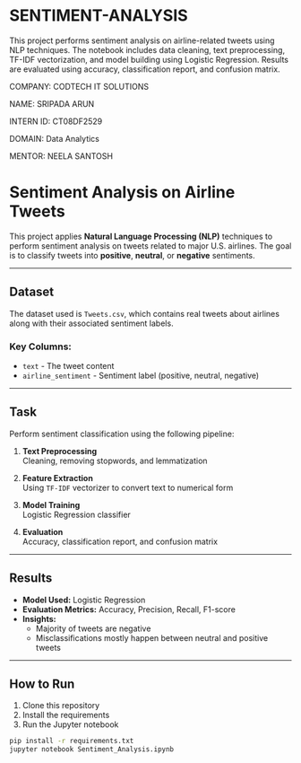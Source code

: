 # SENTIMENT-ANALYSIS
This project performs sentiment analysis on airline-related tweets using NLP techniques. The notebook includes data cleaning, text preprocessing, TF-IDF vectorization, and model building using Logistic Regression. Results are evaluated using accuracy, classification report, and confusion matrix.

COMPANY: CODTECH IT SOLUTIONS

NAME: SRIPADA ARUN

INTERN ID: CT08DF2529

DOMAIN: Data Analytics

MENTOR: NEELA SANTOSH


# Sentiment Analysis on Airline Tweets

This project applies **Natural Language Processing (NLP)** techniques to perform sentiment analysis on tweets related to major U.S. airlines. The goal is to classify tweets into **positive**, **neutral**, or **negative** sentiments.

---

## Dataset

The dataset used is `Tweets.csv`, which contains real tweets about airlines along with their associated sentiment labels.

### Key Columns:
- `text` - The tweet content
- `airline_sentiment` - Sentiment label (positive, neutral, negative)

---

## Task

Perform sentiment classification using the following pipeline:

1. **Text Preprocessing**  
   Cleaning, removing stopwords, and lemmatization

2. **Feature Extraction**  
   Using `TF-IDF` vectorizer to convert text to numerical form

3. **Model Training**  
   Logistic Regression classifier

4. **Evaluation**  
   Accuracy, classification report, and confusion matrix

---

## Results

- **Model Used:** Logistic Regression
- **Evaluation Metrics:** Accuracy, Precision, Recall, F1-score
- **Insights:**  
  - Majority of tweets are negative  
  - Misclassifications mostly happen between neutral and positive tweets

---

## How to Run

1. Clone this repository  
2. Install the requirements  
3. Run the Jupyter notebook

```bash
pip install -r requirements.txt
jupyter notebook Sentiment_Analysis.ipynb
